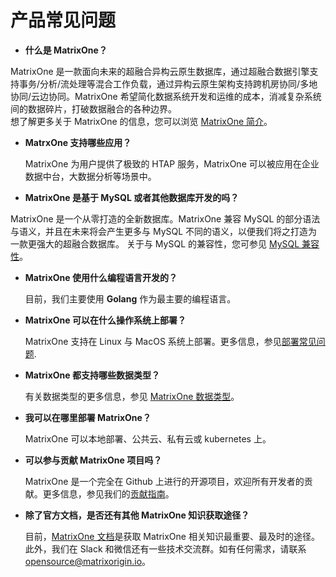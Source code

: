 # **产品常见问题**

* **什么是 MatrixOne？**

MatrixOne 是一款面向未来的超融合异构云原生数据库，通过超融合数据引擎支持事务/分析/流处理等混合工作负载，通过异构云原生架构支持跨机房协同/多地协同/云边协同。MatrixOne 希望简化数据系统开发和运维的成本，消减复杂系统间的数据碎片，打破数据融合的各种边界。  
想了解更多关于 MatrixOne 的信息，您可以浏览 [MatrixOne 简介](../Overview/matrixone-introduction.md)。

* **MatrxOne 支持哪些应用？**

  MatrixOne 为用户提供了极致的 HTAP 服务，MatrixOne 可以被应用在企业数据中台，大数据分析等场景中。

* **MatrixOne 是基于 MySQL 或者其他数据库开发的吗？**

 MatrixOne 是一个从零打造的全新数据库。MatrixOne 兼容 MySQL 的部分语法与语义，并且在未来将会产生更多与 MySQL 不同的语义，以便我们将之打造为一款更强大的超融合数据库。
 关于与 MySQL 的兼容性，您可参见 [MySQL 兼容性](../Overview/mysql-compatibility.md)。

* **MatrixOne 使用什么编程语言开发的？**

  目前，我们主要使用 **Golang** 作为最主要的编程语言。

* **MatrixOne 可以在什么操作系统上部署？**

  MatrixOne 支持在 Linux 与 MacOS 系统上部署。更多信息，参见[部署常见问题](deployment-faqs.md).

* **MatrixOne 都支持哪些数据类型？**

  有关数据类型的更多信息，参见 [MatrixOne 数据类型](../Reference/Data-Types/data-types.md)。

* **我可以在哪里部署 MatrixOne？**

  MatrixOne 可以本地部署、公共云、私有云或 kubernetes 上。

* **可以参与贡献 MatrixOne 项目吗？**

  MatrixOne 是一个完全在 Github 上进行的开源项目，欢迎所有开发者的贡献。更多信息，参见我们的[贡献指南](../Contribution-Guide/make-your-first-contribution.md)。

* **除了官方文档，是否还有其他 MatrixOne 知识获取途径？**

  目前，[MatrixOne 文档](https://docs.matrixorigin.cn)是获取 MatrixOne 相关知识最重要、最及时的途径。此外，我们在 Slack 和微信还有一些技术交流群。如有任何需求，请联系 [opensource@matrixorigin.io](mailto:opensource@matrixorigin.io)。
